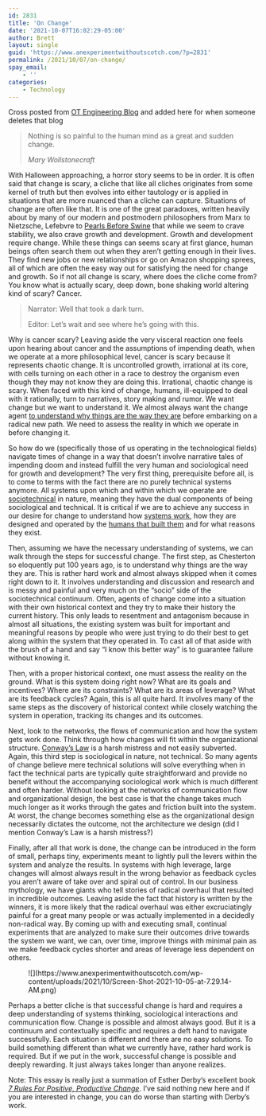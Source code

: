 ```yaml
---
id: 2831
title: 'On Change'
date: '2021-10-07T16:02:29-05:00'
author: Brett
layout: single
guid: 'https://www.anexperimentwithoutscotch.com/?p=2831'
permalink: /2021/10/07/on-change/
spay_email:
    - ''
categories:
    - Technology
---
```


Cross posted from [OT Engineering Blog](https://www.otengineering.net/2021/10/05/on-change/) and added here for when someone deletes that blog

> Nothing is so painful to the human mind as a great and sudden change.
> 
> <cite>Mary Wollstonecraft</cite>

With Halloween approaching, a horror story seems to be in order. It is often said that change is scary, a cliche that like all cliches originates from some kernel of truth but then evolves into either tautology or is applied in situations that are more nuanced than a cliche can capture. Situations of change are often like that. It is one of the great paradoxes, written heavily about by many of our modern and postmodern philosophers from Marx to Nietzsche, Lefebvre to [Pearls Before Swine](https://www.gocomics.com/pearlsbeforeswine/2021/10/05) that while we seem to crave stability, we also crave growth and development. Growth and development require change. While these things can seems scary at first glance, human beings often search them out when they aren’t getting enough in their lives. They find new jobs or new relationships or go on Amazon shopping sprees, all of which are often the easy way out for satisfying the need for change and growth. So if not all change is scary, where does the cliche come from? You know what is actually scary, deep down, bone shaking world altering kind of scary? Cancer.

> Narrator: Well that took a dark turn.
> 
> Editor: Let’s wait and see where he’s going with this.

Why is cancer scary? Leaving aside the very visceral reaction one feels upon hearing about cancer and the assumptions of impending death, when we operate at a more philosophical level, cancer is scary because it represents chaotic change. It is uncontrolled growth, irrational at its core, with cells turning on each other in a race to destroy the organism even though they may not know they are doing this. Irrational, chaotic change is scary. When faced with this kind of change, humans, ill-equipped to deal with it rationally, turn to narratives, story making and rumor. We want change but we want to understand it. We almost always want the change agent [to understand why things are the way they are](https://en.wikipedia.org/wiki/G._K._Chesterton#Chesterton's_fence) before embarking on a radical new path. We need to assess the reality in which we operate in before changing it.

So how do we (specifically those of us operating in the technological fields) navigate times of change in a way that doesn’t involve narrative tales of impending doom and instead fulfill the very human and sociological need for growth and development? The very first thing, prerequisite before all, is to come to terms with the fact there are no purely technical systems anymore. All systems upon which and within which we operate are [sociotechnical](https://en.wikipedia.org/wiki/Sociotechnical_system) in nature, meaning they have the dual components of being sociological and technical. It is critical if we are to achieve any success in our desire for change to understand how [systems work](https://wtf.tw/ref/meadows.pdf), how they are designed and operated by the [humans that built them](https://www.anexperimentwithoutscotch.com/2021/03/08/change-requires-system-change/) and for what reasons they exist.

Then, assuming we have the necessary understanding of systems, we can walk through the steps for successful change. The first step, as Chesterton so eloquently put 100 years ago, is to understand why things are the way they are. This is rather hard work and almost always skipped when it comes right down to it. It involves understanding and discussion and research and is messy and painful and very much on the “socio” side of the sociotechnical continuum. Often, agents of change come into a situation with their own historical context and they try to make their history the current history. This only leads to resentment and antagonism because in almost all situations, the existing system was built for important and meaningful reasons by people who were just trying to do their best to get along within the system that they operated in. To cast all of that aside with the brush of a hand and say “I know this better way” is to guarantee failure without knowing it.

Then, with a proper historical context, one must assess the reality on the ground. What is this system doing right now? What are its goals and incentives? Where are its constraints? What are its areas of leverage? What are its feedback cycles? Again, this is all quite hard. It involves many of the same steps as the discovery of historical context while closely watching the system in operation, tracking its changes and its outcomes.

Next, look to the networks, the flows of communication and how the system gets work done. Think through how changes will fit within the organizational structure. [Conway’s Law](https://www.melconway.com/Home/Committees_Paper.html) is a harsh mistress and not easily subverted. Again, this third step is sociological in nature, not technical. So many agents of change believe mere technical solutions will solve everything when in fact the technical parts are typically quite straightforward and provide no benefit without the accompanying sociological work which is much different and often harder. Without looking at the networks of communication flow and organizational design, the best case is that the change takes much much longer as it works through the gates and friction built into the system. At worst, the change becomes something else as the organizational design necessarily dictates the outcome, not the architecture we design (did I mention Conway’s Law is a harsh mistress?)

Finally, after all that work is done, the change can be introduced in the form of small, perhaps tiny, experiments meant to lightly pull the levers within the system and analyze the results. In systems with high leverage, large changes will almost always result in the wrong behavior as feedback cycles you aren’t aware of take over and spiral out of control. In our business mythology, we have giants who tell stories of radical overhaul that resulted in incredible outcomes. Leaving aside the fact that history is written by the winners, it is more likely that the radical overhaul was either excruciatingly painful for a great many people or was actually implemented in a decidedly non-radical way. By coming up with and executing small, continual experiments that are analyzed to make sure their outcomes drive towards the system we want, we can, over time, improve things with minimal pain as we make feedback cycles shorter and areas of leverage less dependent on others.

<figure class="wp-block-image size-full">![](https://www.anexperimentwithoutscotch.com/wp-content/uploads/2021/10/Screen-Shot-2021-10-05-at-7.29.14-AM.png)</figure>Perhaps a better cliche is that successful change is hard and requires a deep understanding of systems thinking, sociological interactions and communication flow. Change is possible and almost always good. But it is a continuum and contextually specific and requires a deft hand to navigate successfully. Each situation is different and there are no easy solutions. To build something different than what we currently have, rather hard work is required. But if we put in the work, successful change is possible and deeply rewarding. It just always takes longer than anyone realizes.

Note: This essay is really just a summation of Esther Derby’s excellent book *[7 Rules For Positive, Productive Change](https://smile.amazon.com/Rules-Positive-Productive-Change-Results/dp/1523085797/ref=sr_1_2?dchild=1&keywords=esther+derby&qid=1614267762&sr=8-2)*. I’ve said nothing new here and if you are interested in change, you can do worse than starting with Derby’s work.